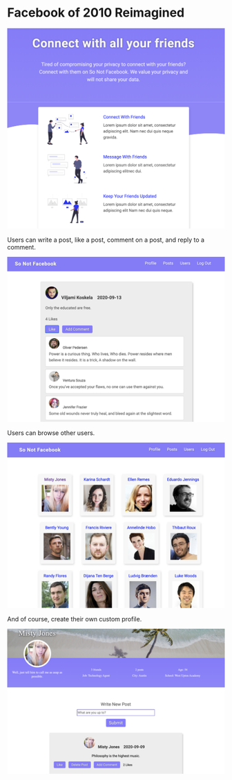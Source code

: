 <h1>Facebook of 2010 Reimagined</h1>
<img src='notfacebook.png' alt='welcome'/>
<p>Users can write a post, like a post, comment on a post, and reply to a comment.</p>
<img src='./post.png' alt='post' />
<p>Users can browse other users.</p>
<img src='./browse.png' alt='browse' />
<p>And of course, create their own custom profile.</p>
<img src='profile.png' alt='profile'> 